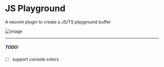 # JS Playground
A neovim plugin to create a JS/TS playground buffer

![image](https://github.com/user-attachments/assets/e9cb3558-e23a-4979-b22e-f4f0466950b2)

---
##### TODO: 
- [ ] support console colors
